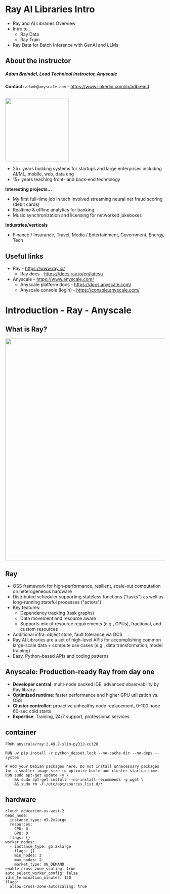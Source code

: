 # Ray AI Libraries Intro

* Ray and AI Libraries Overview
* Intro to...
    * Ray Data
    * Ray Train
* Ray Data for Batch Inference with GenAI and LLMs 

## About the instructor

##### Adam Breindel, Lead Technical Instructor, Anyscale

__Contact:__ `adamb@anyscale.com` - https://www.linkedin.com/in/adbreind

<img src="https://materials.s3.amazonaws.com/i/lpMDU9j.jpg" width=200 style="margin-right:2em;margin-top:1em"/>

* 25+ years building systems for startups and large enterprises including AI/ML, mobile, web, data eng
* 15+ years teaching front- and back-end technology

__Interesting projects...__
* My first full-time job in tech involved streaming neural net fraud scoring (debit cards)
* Realtime & offline analytics for banking
* Music synchronization and licensing for networked jukeboxes

__Industries/verticals__
* Finance / Insurance, Travel, Media / Entertainment, Government, Energy, Tech

## Useful links

* Ray - https://www.ray.io/
  * Ray docs - https://docs.ray.io/en/latest/
* Anyscale - https://www.anyscale.com/
  * Anyscale platform docs - https://docs.anyscale.com/
  * Anyscale console (login) - https://console.anyscale.com/

# Introduction - Ray - Anyscale

## What is Ray?

<img src='https://docs.ray.io/en/releases-2.38.0/_images/map-of-ray.svg' width=700 />

## Ray

* OSS framework for high-performance, resilient, scale-out computation on heterogeneous hardware
* Distributed scheduler supporting stateless functions ("tasks") as well as long-running stateful processes ("actors")
* Key features: 
  * Dependency tracking (task graphs)
  * Data movement and resource aware
  * Supports mix of resource requirements (e.g., GPUs), fractional, and custom resources
* Additional infra: object store, fault tolerance via GCS
* Ray AI Libraries are a set of high-level APIs for accomplishing common large-scale data + compute use cases (e.g., data transformation, model training)
* Easy, Python-based APIs and coding patterns

## Anyscale: Production-ready Ray from day one

* __Developer central__: multi-node backed IDE, advanced observability by Ray library
* __Optimized runtime__: faster performance and higher GPU utilization vs. OSS
* __Cluster controller__: proactive unhealthy node replacement, 0-100 node 60-sec cold starts
* __Expertise__: Training, 24/7 support, professional services


## container

```
FROM anyscale/ray:2.49.2-slim-py312-cu128

RUN uv pip install -r python_depset.lock --no-cache-dir --no-deps --system

# Add your Debian packages here. Do not install unnecessary packages for a smaller image size to optimize build and cluster startup time.
RUN sudo apt-get update -y \
    && sudo apt-get install --no-install-recommends -y wget \
    && sudo rm -f /etc/apt/sources.list.d/*
```

## hardware

```
cloud: education-us-west-2
head_node:
  instance_type: m5.2xlarge
  resources:
    CPU: 0
    GPU: 0
  flags: {}
worker_nodes:
  - instance_type: g5.2xlarge
    flags: {}
    min_nodes: 2
    max_nodes: 2
    market_type: ON_DEMAND
enable_cross_zone_scaling: true
auto_select_worker_config: false
idle_termination_minutes: 120
flags:
  allow-cross-zone-autoscaling: true
```
